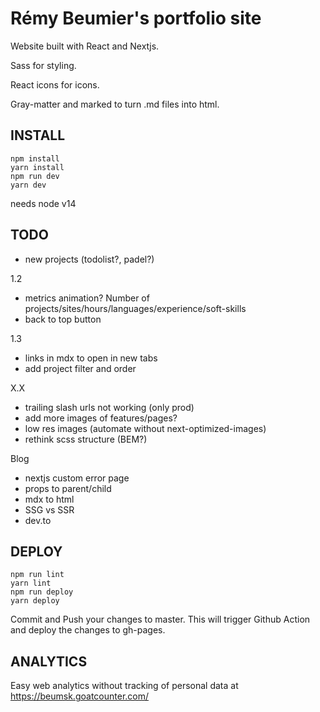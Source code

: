 # Rémy Beumier's portfolio site

Website built with React and Nextjs.

Sass for styling.

React icons for icons.

Gray-matter and marked to turn .md files into html.

## INSTALL

```
npm install
yarn install
npm run dev
yarn dev
```

needs node v14

## TODO

- new projects (todolist?, padel?)

1.2
- metrics animation? Number of projects/sites/hours/languages/experience/soft-skills
- back to top button

1.3
- links in mdx to open in new tabs
- add project filter and order

X.X
- trailing slash urls not working (only prod)
- add more images of features/pages?
- low res images (automate without next-optimized-images)
- rethink scss structure (BEM?)

Blog
- nextjs custom error page
- props to parent/child
- mdx to html
- SSG vs SSR
- dev.to

## DEPLOY

```
npm run lint
yarn lint
npm run deploy
yarn deploy
```

Commit and Push your changes to master.
This will trigger Github Action and deploy the changes to gh-pages.

## ANALYTICS

Easy web analytics without tracking of personal data at https://beumsk.goatcounter.com/
